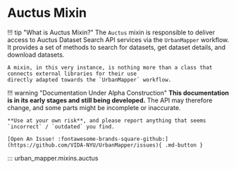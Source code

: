 # Auctus Mixin

!!! tip "What is Auctus Mixin?"
    The `Auctus` mixin is responsible to deliver access to Auctus Dataset Search API services via the `UrbanMapper`
    workflow. It provides a set of methods to search for datasets, get dataset details, and download datasets.

    A mixin, in this very instance, is nothing more than a class that connects external libraries for their use
    directly adapted towards the `UrbanMapper` workflow.

!!! warning "Documentation Under Alpha Construction"
    **This documentation is in its early stages and still being developed.** The API may therefore change, 
    and some parts might be incomplete or inaccurate.  

    **Use at your own risk**, and please report anything that seems `incorrect` / `outdated` you find.

    [Open An Issue! :fontawesome-brands-square-github:](https://github.com/VIDA-NYU/UrbanMapper/issues){ .md-button }

::: urban_mapper.mixins.auctus
